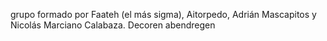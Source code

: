 grupo formado por Faateh (el más sigma), Aitorpedo, Adrián Mascapitos y Nicolás Marciano Calabaza. Decoren abendregen
